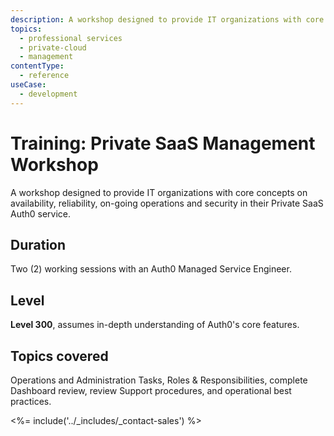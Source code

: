 ```yaml
---
description: A workshop designed to provide IT organizations with core Auth0 Private SaaS management concepts.
topics:
  - professional services
  - private-cloud
  - management
contentType:
  - reference
useCase:
  - development
---
```


# Training: Private SaaS Management Workshop

A workshop designed to provide IT organizations with core concepts on availability, reliability, on-going operations and security in their Private SaaS Auth0 service.

## Duration

Two (2) working sessions with an Auth0 Managed Service Engineer.

## Level

**Level 300**, assumes in-depth understanding of Auth0's core features.

## Topics covered

Operations and Administration Tasks, Roles & Responsibilities, complete Dashboard review, review Support procedures, and operational best practices.

<%= include('../_includes/_contact-sales') %>
